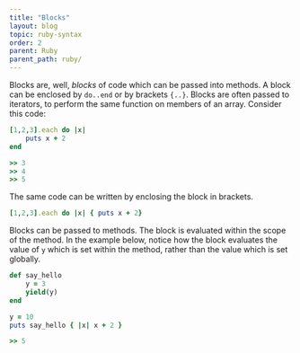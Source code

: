 ```yaml
---
title: "Blocks"
layout: blog
topic: ruby-syntax
order: 2
parent: Ruby
parent_path: ruby/
---
```

Blocks are, well, *blocks* of code which can be passed into methods. A block can be enclosed by `do..end` or by brackets `{..}`. Blocks are often passed to iterators, to perform the same function on members of an array. Consider this code:
```ruby
[1,2,3].each do |x|
    puts x + 2
end

>> 3
>> 4
>> 5
``` 

The same code can be written by enclosing the block in brackets.
```ruby
[1,2,3].each do |x| { puts x + 2}
```

Blocks can be passed to methods. The block is evaluated within the scope of the method. In the example below, notice how the block evaluates the value of `y` which is set within the method, rather than the value which is set globally.

```ruby
def say_hello
    y = 3
    yield(y)
end

y = 10
puts say_hello { |x| x + 2 }

>> 5
```